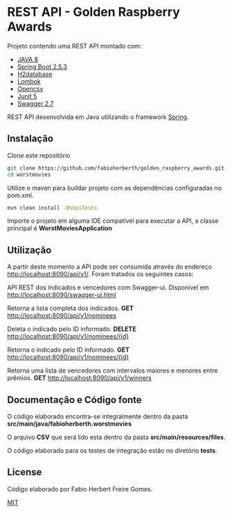 # REST API - Golden Raspberry Awards

Projeto contendo uma REST API montado com:
* [JAVA 8](https://www.java.com/pt-BR/download/ie_manual.jsp?locale=pt_BR)
* [Spring Boot 2.5.3](https://spring.io/projects/spring-boot)
* [H2database](http://www.h2database.com/html/download.html)
* [Lombok](https://projectlombok.org/download)
* [Opencsv](http://opencsv.sourceforge.net/)
* [Junit 5](https://junit.org/junit5/)
* [Swagger 2.7](https://swagger.io/tools/swagger-ui/download/)

REST API desenvolvida em Java utilizando o framework [Spring](https://spring.io/).

## Instalação

Clone este repositório

```bash
git clone https://github.com/fabioherberth/golden_raspberry_awards.git
cd worstmovies
```

Utilize o maven para buildar projeto com as dependẽncias configuradas no pom.xml.

```bash
mvn clean install -DskpiTests
```

Importe o projeto em alguma IDE compatível para executar a API, a classe principal é **WorstMoviesApplication**

## Utilização

A partir deste momento a API pode ser consumida através do endereço [http://localhost:8090/api/v1/](http://localhost/api/). Foram tratados os seguintes casos:

API REST dos indicados e vencedores com Swagger-ui. Disponível em [http://localhost:8090/swagger-ui.html](http://localhost:8090/swagger-ui.html)

Retorna a lista completa dos indicados. **GET** [http://localhost:8090/api/v1/nominees](http://localhost:8090/api/v1/nominees)

Deleta o indicado pelo ID informado. **DELETE** [http://localhost:8090/api/v1/nominees/{id}](http://localhost:8090/api/v1/nominees/{id})

Retorna o indicado pelo ID informado. **GET** [http://localhost:8090/api/v1/nominees/{id}](http://localhost:8090/api/v1/nominees/{id})

Retorna uma lista de vencedores com intervalos maiores e menores entre prêmios. **GET** [http://localhost:8090/api/v1/winners](http://localhost:8090/api/v1/winners)


## Documentação e Código fonte

O código elaborado encontra-se integralmente dentro da pasta **src/main/java/fabioherberth.worstmovies**

O arquivo **CSV** que será lido esta dentro da pasta **src/main/resources/files**.

O código elaborado para os testes de integração estão no diretório **tests**.

## License

Código elaborado por Fabio Herbert Freire Gomes.

[MIT](https://choosealicense.com/licenses/mit/)